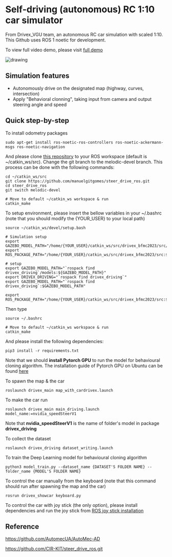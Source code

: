 # Self-driving (autonomous) RC 1:10 car simulator

From Drivex_VGU team, an autonomous RC car simulation with scaled 1:10. This Github uses ROS 1 noetic for development.

To view full video demo, please visit [full demo](https://drive.google.com/file/d/12H4Xb3J2VLrR2vHwT21acXhTvu6A2s-H/view)

<img src="./images/demo_final_trim.gif" alt="drawing" width="" height=""/>

## Simulation features
- Autonomously drive on the designated map (highway, curves, intersection)
- Apply "Behavioral clonning", taking input from camera and output steering angle and speed 

## Quick step-by-step
To install odometry packages
```
sudo apt-get install ros-noetic-ros-controllers ros-noetic-ackermann-msgs ros-noetic-navigation
```

And please clone [this repository](https://github.com/CIR-KIT/steer_drive_ros) to your ROS workspace (default is ~/catkin_ws/src). Change the git branch to the melodic-devel branch. This process can be done with the following commands:
```
cd ~/catkin_ws/src
git clone https://github.com/manuelgitgomes/steer_drive_ros.git
cd steer_drive_ros
git switch melodic-devel

# Move to default ~/catkin_ws workspace & run
catkin_make
```

To setup environment, please insert the bellow variables in your ~/.bashrc (note that you should modify the {YOUR_USER} to your local path)

```
source ~/catkin_ws/devel/setup.bash

# Simulation setup
export GAZEBO_MODEL_PATH="/home/{YOUR_USER}/catkin_ws/src/drivex_bfmc2023/src/models_pkg:$GAZEBO_MODEL_PATH"
export ROS_PACKAGE_PATH="/home/{YOUR_USER}/catkin_ws/src/drivex_bfmc2023/src:$ROS_PACKAGE_PATH"

# setup
export GAZEBO_MODEL_PATH="`rospack find drivex_driving`/models:${GAZEBO_MODEL_PATH}"
export DRIVEX_DRIVING="`rospack find drivex_driving`"
export GAZEBO_MODEL_PATH="`rospack find drivex_driving`:$GAZEBO_MODEL_PATH"

export ROS_PACKAGE_PATH="/home/{YOUR_USER}/catkin_ws/src/drivex_bfmc2023/src:$ROS_PACKAGE_PATH"
```

Then type
```
source ~/.bashrc

# Move to default ~/catkin_ws workspace & run
catkin_make
```

And please install the following dependencies:
```
pip3 install -r requirements.txt
```
Note that we should **install Pytorch GPU** to run the model for behavioural cloning algorithm. The installation guide of Pytorch GPU on Ubuntu can be found [here](https://www.youtube.com/watch?v=4LvgOmxugFU)

To spawn the map & the car
```
roslaunch drivex_main map_with_cardrivex.launch
```

To make the car run
```
roslaunch drivex_main main_driving.launch model_name:=nvidia_speedSteerV1
```
Note that **nvidia_speedSteerV1** is the name of folder's model in package **drivex_driving**

To collect the dataset
```
roslaunch drivex_driving dataset_writing.launch
```

To train the Deep Learning model for behavioural cloning algorithm
```
python3 model_train.py --dataset_name {DATASET'S FOLDER NAME} --folder_name {MODEL'S FOLDER NAME}
```

To control the car manually from the keyboard (note that this command should run after spawning the map and the car)
```
rosrun drivex_showcar keyboard.py
```

To control the car with joy stick (the only option), please install dependencies and run the joy stick from [ROS joy stick installation](https://github.com/AutoMecUA/AutoMec-AD/wiki/Users'-guide-to-Software-installation)

## Reference
https://github.com/AutomecUA/AutoMec-AD

https://github.com/CIR-KIT/steer_drive_ros.git
